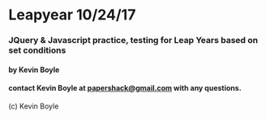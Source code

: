 # Leapyear 10/24/17

### JQuery & Javascript practice, testing for Leap Years based on set conditions

#### by Kevin Boyle
#### contact Kevin Boyle at papershack@gmail.com with any questions.
(c) Kevin Boyle
